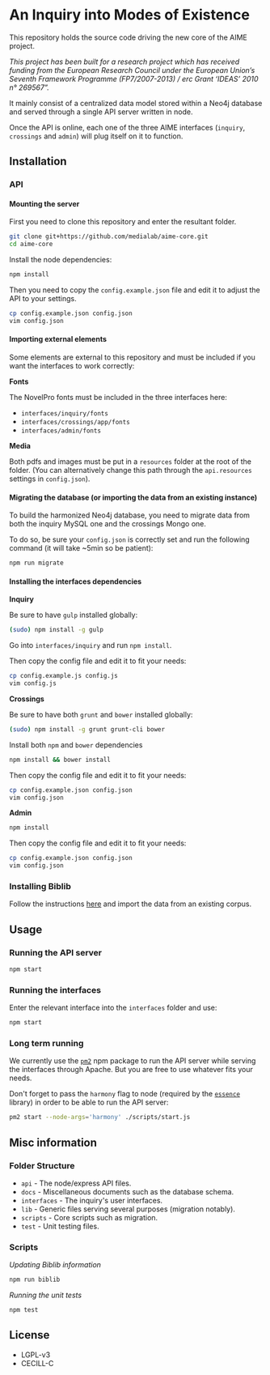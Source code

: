 # An Inquiry into Modes of Existence

This repository holds the source code driving the new core of the AIME project.

*This project has been built for a research project which has received funding from the European Research Council under the European Union’s Seventh Framework Programme (FP7/2007-2013) / erc Grant ‘IDEAS’ 2010 n° 269567”.*

It mainly consist of a centralized data model stored within a Neo4j database and served through a single API server written in node.

Once the API is online, each one of the three AIME interfaces (`inquiry`, `crossings` and `admin`) will plug itself on it to function.



## Installation

### API

#### Mounting the server

First you need to clone this repository and enter the resultant folder.

```bash
git clone git+https://github.com/medialab/aime-core.git
cd aime-core
```

Install the node dependencies:

```bash
npm install
```

Then you need to copy the `config.example.json` file and edit it to adjust the API to your settings.

```bash
cp config.example.json config.json
vim config.json
```

#### Importing external elements

Some elements are external to this repository and must be included if you want the interfaces to work correctly:

**Fonts**

The NovelPro fonts must be included in the three interfaces here:

* `interfaces/inquiry/fonts`
* `interfaces/crossings/app/fonts`
* `interfaces/admin/fonts`

**Media**

Both pdfs and images must be put in a `resources` folder at the root of the folder. (You can alternatively change this path through the `api.resources` settings in `config.json`).

#### Migrating the database (or importing the data from an existing instance)

To build the harmonized Neo4j database, you need to migrate data from both the inquiry MySQL one and the crossings Mongo one.

To do so, be sure your `config.json` is correctly set and run the following command (it will take ~5min so be patient):

```bash
npm run migrate
```

#### Installing the interfaces dependencies

**Inquiry**

Be sure to have `gulp` installed globally:

```bash
(sudo) npm install -g gulp
```

Go into `interfaces/inquiry` and run `npm install`.

Then copy the config file and edit it to fit your needs:

```bash
cp config.example.js config.js
vim config.js
```

**Crossings**

Be sure to have both `grunt` and `bower` installed globally:

```bash
(sudo) npm install -g grunt grunt-cli bower
```

Install both `npm` and `bower` dependencies

```bash
npm install && bower install
```

Then copy the config file and edit it to fit your needs:

```bash
cp config.example.json config.json
vim config.json
```

**Admin**

```bash
npm install
```

Then copy the config file and edit it to fit your needs:

```bash
cp config.example.json config.json
vim config.json
```

### Installing Biblib

Follow the instructions [here](https://github.com/medialab/reference_manager) and import the data from an existing corpus.

## Usage

### Running the API server

```bash
npm start
```

### Running the interfaces

Enter the relevant interface into the `interfaces` folder and use:

```bash
npm start
```

### Long term running

We currently use the [`pm2`](https://github.com/Unitech/pm2) npm package to run the API server while serving the interfaces through Apache. But you are free to use whatever fits your needs.

Don't forget to pass the `harmony` flag to node (required by the [`essence`](https://github.com/essence/essence.js/tree/master) library) in order to be able to run the API server:


```bash
pm2 start --node-args='harmony' ./scripts/start.js
```

## Misc information

### Folder Structure

* `api` - The node/express API files.
* `docs` - Miscellaneous documents such as the database schema.
* `interfaces` - The inquiry's user interfaces.
* `lib` - Generic files serving several purposes (migration notably).
* `scripts` - Core scripts such as migration.
* `test` - Unit testing files.

### Scripts

*Updating Biblib information*

```bash
npm run biblib
```

*Running the unit tests*

```bash
npm test
```

## License

* LGPL-v3
* CECILL-C
